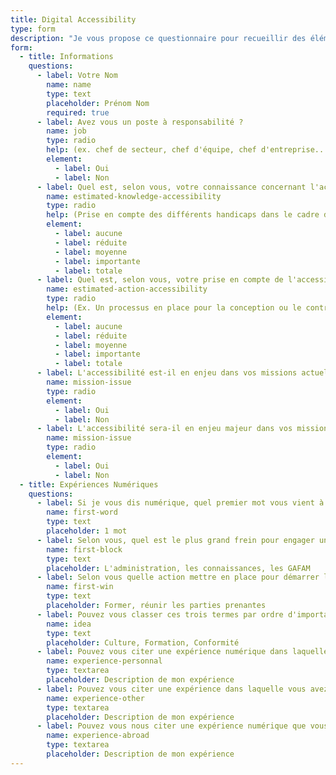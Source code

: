 ```yaml
---
title: Digital Accessibility
type: form
description: "Je vous propose ce questionnaire pour recueillir des éléments pour une enquête sur l'accessibilité numérique. Cette enquête a pour but d'avoir un panorama des : enjeux, pistes, manques, possibles,... Afin de savoir comment développer une offre accessibilité numérique, et pouvoir développer cette compétence en interne." 
form:
  - title: Informations
    questions:
      - label: Votre Nom
        name: name
        type: text
        placeholder: Prénom Nom
        required: true
      - label: Avez vous un poste à responsabilité ?
        name: job
        type: radio
        help: (ex. chef de secteur, chef d'équipe, chef d'entreprise...)
        element:
          - label: Oui
          - label: Non
      - label: Quel est, selon vous, votre connaissance concernant l'accessibilité numérique ?
        name: estimated-knowledge-accessibility
        type: radio
        help: (Prise en compte des différents handicaps dans le cadre de l'utilisation de services numériques
        element:
          - label: aucune
          - label: réduite
          - label: moyenne
          - label: importante
          - label: totale
      - label: Quel est, selon vous, votre prise en compte de l'accessibilité numérique dans vos projets ?
        name: estimated-action-accessibility
        type: radio
        help: (Ex. Un processus en place pour la conception ou le contrôle de conformité)
        element:
          - label: aucune
          - label: réduite
          - label: moyenne
          - label: importante
          - label: totale
      - label: L'accessibilité est-il en enjeu dans vos missions actuelles ?
        name: mission-issue
        type: radio
        element:
          - label: Oui
          - label: Non
      - label: L'accessibilité sera-il en enjeu majeur dans vos missions futures ?
        name: mission-issue
        type: radio
        element:
          - label: Oui
          - label: Non
  - title: Expériences Numériques
    questions:
      - label: Si je vous dis numérique, quel premier mot vous vient à l'esprit ?
        name: first-word
        type: text
        placeholder: 1 mot
      - label: Selon vous, quel est le plus grand frein pour engager une démarche d'accessibilité numérique
        name: first-block
        type: text
        placeholder: L'administration, les connaissances, les GAFAM
      - label: Selon vous quelle action mettre en place pour démarrer la prise en compte les sujets d'inclusion numérique
        name: first-win
        type: text
        placeholder: Former, réunir les parties prenantes
      - label: Pouvez vous classer ces trois termes par ordre d'importance, dans le cadre d'une politique de transformation (numérique) ?
        name: idea
        type: text
        placeholder: Culture, Formation, Conformité
      - label: Pouvez vous citer une expérience numérique dans laquelle vous avez été bloqué et qui vous a donné l'impression d'être discriminé ?
        name: experience-personnal
        type: textarea
        placeholder: Description de mon expérience
      - label: Pouvez vous citer une expérience dans laquelle vous avez été témoin d'une personne bloquée et qui vous a donné l'impression que cette personne était discriminé ?
        name: experience-other
        type: textarea
        placeholder: Description de mon expérience
      - label: Pouvez vous nous citer une expérience numérique que vous avez vécu dans des pays autre que la France, si possible hors d'Europe ?
        name: experience-abroad
        type: textarea
        placeholder: Description de mon expérience
---
```

  